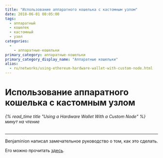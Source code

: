 ```yaml
---
title: "Использование аппаратного кошелька с кастомным узлом"
date: 2018-06-01 00:05:00
tags:
  - аппаратный
  - кошелек
  - кастомный
  - узел
categories:
  - 
    - аппаратные-кошельки
primary_category: аппаратные-кошельки
primary_category_display_name: "Аппаратные кошельки"
alias:
  - ru/networks/using-ethereum-hardware-wallet-with-custom-node.html
---
```


# **Использование аппаратного кошелька с кастомным узлом**

###### {% read_time title "Using a Hardware Wallet With a Custom Node" %} минут на чтение

* * *

Benjaminion написал замечательное руководство о том, как это сделать.

Его можно прочитать [здесь](https://github.com/benjaminion/eth-parity-qnap/wiki/Connecting-to-MyEtherWallet).
